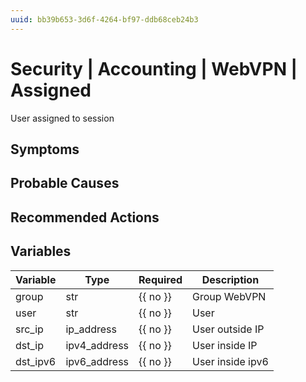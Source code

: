 ```yaml
---
uuid: bb39b653-3d6f-4264-bf97-ddb68ceb24b3
---
```

# Security | Accounting | WebVPN | Assigned

User assigned to session

## Symptoms

## Probable Causes

## Recommended Actions

## Variables

Variable | Type | Required | Description
--- | --- | --- | ---
group | str | {{ no }} | Group WebVPN
user | str | {{ no }} | User
src_ip | ip_address | {{ no }} | User outside IP
dst_ip | ipv4_address | {{ no }} | User inside IP
dst_ipv6 | ipv6_address | {{ no }} | User inside ipv6

